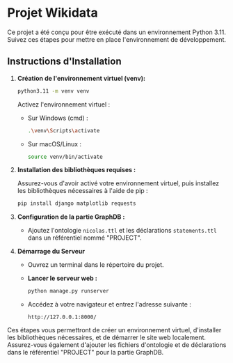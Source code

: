 # Projet Wikidata

Ce projet a été conçu pour être exécuté dans un environnement Python 3.11. Suivez ces étapes pour mettre en place l'environnement de développement.

## Instructions d'Installation

1. **Création de l'environnement virtuel (venv):**

   ```bash
   python3.11 -m venv venv
   ```

   Activez l'environnement virtuel :

   - Sur Windows (cmd) :
     ```bash
     .\venv\Scripts\activate
     ```
   - Sur macOS/Linux :
     ```bash
     source venv/bin/activate
     ```

2. **Installation des bibliothèques requises :**

   Assurez-vous d'avoir activé votre environnement virtuel, puis installez les bibliothèques nécessaires à l'aide de pip :

   ```bash
   pip install django matplotlib requests
   ```

3. **Configuration de la partie GraphDB :**

   - Ajoutez l'ontologie `nicolas.ttl` et les déclarations `statements.ttl` dans un référentiel nommé "PROJECT".

4. **Démarrage du Serveur**

   - Ouvrez un terminal dans le répertoire du projet.

   - **Lancer le serveur web :**

     ```bash
     python manage.py runserver
     ```

   - Accédez à votre navigateur et entrez l'adresse suivante :
     ```plaintext
     http://127.0.0.1:8000/
     ```

Ces étapes vous permettront de créer un environnement virtuel, d'installer les bibliothèques nécessaires, et de démarrer le site web localement. Assurez-vous également d'ajouter les fichiers d'ontologie et de déclarations dans le référentiel "PROJECT" pour la partie GraphDB.
